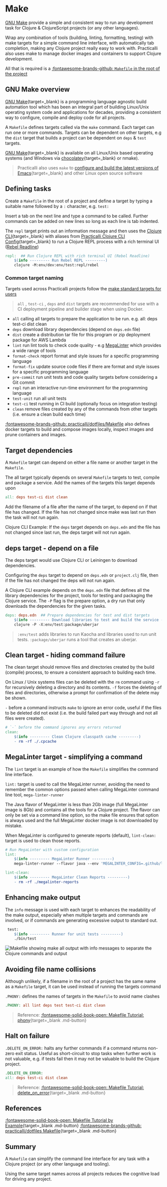 # Make

[GNU Make](https://www.gnu.org/software/make/) provide a simple and consistent way to run any development task for Clojure & ClojureScript projects (or any other languages).

Wrap any combination of tools (building, linting, formatting, testing) with make targets for a simple command line interface, with automatically tab completion, making any Clojure project really easy to work with.  Practicalli also uses make to manage docker images and containers to support Clojure development.

All that is required is a [:fontawesome-brands-github: `Makefile` in the root of the project](https://github.com/practicalli/dotfiles/blob/main/Makefile)

<!--- more --->

## GNU Make overview

[GNU Make](https://www.gnu.org/software/make/){target=_blank} is a programming language agnostic build automation tool which has been an integral part of building Linux/Unix operating system code and applications for decades, providing a consistent way to configure, compile and deploy code for all projects.

A `Makefile` defines targets called via the `make` command. Each target can run one or more commands.  Targets can be dependent on other targets,  e.g the `dist` target that builds a project can be dependent on `deps` & `test` targets.

[GNU Make](https://www.gnu.org/software/make/){target=_blank} is available on all Linux/Unix based operating systems (and Windows via [chocolatey](https://chocolatey.org/){target=_blank} or nmake).

> Practicalli also uses `make` to [configure and build the latest versions of Emacs](https://practical.li/blog/posts/build-emacs-28-on-ubuntu/){target=_blank} and other Linux open source software


## Defining tasks

Create a `Makefile` in the root of a project and define a target by typing a suitable name followed by a `:` character, e.g. `test:`

Insert a tab on the next line and type a command to be called.  Further commands can be added on new lines so long as each line is tab indented.

The `repl` target prints out an information message and then uses the [Clojure CLI](https://clojure.org/guides/install_clojure){target=_blank} with aliases from [Practicalli Clojure CLI Config](https://practical.li/clojure/clojure-cli/practicalli-config/){target=_blank} to run a Clojure REPL process with a rich terminal UI ([Rebel Readline](https://github.com/bhauman/rebel-readline))

```makefile
repl:  ## Run Clojure REPL with rich terminal UI (Rebel Readline)
    $(info --------- Run Rebel REPL ---------)
    clojure -M:env/dev:env/test:repl/rebel
```


### Common target naming

Targets used across Practicalli projects follow the [make standard targets for users](https://www.gnu.org/software/make/manual/html_node/Standard-Targets.html)

> `all` , `test-ci` , `deps` and `dist` targets are recommended for use with a CI deployment pipeline and builder stage when using Docker.

* `all`  calling all targets to prepare the application to be run. e.g. all: deps test-ci dist clean
* `deps` download library dependencies (depend on `deps.edn` file)
* `dist` create a distribution tar file for this program or zip deployment package for AWS Lambda
* `lint` run lint tools to check code quality  - e.g [MegaLinter](https://oxsecurity.github.io/megalinter/) which provides a wide range of tools
* `format-check` report format and style issues for a specific programming language
* `format-fix` update source code files if there are format and style issues for a specific programming language
* `pre-commit` run unit tests and code quality targets before considering a Git commit
* `repl` run an interactive run-time environment for the programming language
* `test-unit` run all unit tests
* `test-ci` test running in CI build (optionally focus on integration testing)
* `clean` remove files created by any of the commands from other targets (i.e. ensure a clean build each time)

[:fontawesome-brands-github: practicalli/dotfiles/Makefile](https://github.com/practicalli/dotfiles/blob/main/Makefile) also defines docker targets to build and compose images locally, inspect images and prune containers and images.


## Target dependencies

A `Makefile` target can depend on either a file name or another target in the `Makefile`.

The all target typically depends on several `Makefile` targets to test, compile and package a service.  Add the names of the targets this target depends upon

```makefile
all: deps test-ci dist clean
```

Add the filename of a file after the name of the target, to depend on if that file has changed.  If the file has not changed since make was last run then the task will not run again.

Clojure CLI Example: If the `deps` target depends on `deps.edn` and the file has not changed since last run, the deps target will not run again.


## deps target - depend on a file

The deps target would use Clojure CLI or Leiningen to download dependencies.

Configuring the `deps` target to depend on `deps.edn` or `project.clj` file, then if the file has not changed the deps will not run again.


A Clojure CLI example depends on the `deps.edn` file that defines all the library dependencies for the project, tools for testing and packaging the Clojure service.  The `-P` flag is the prepare option, a dry run that only downloads the dependencies for the given tasks.

```makefile
deps: deps.edn  ## Prepare dependencies for test and dist targets
    $(info --------- Download libraries to test and build the service ---------)
    clojure -P -X:env/test:package/uberjar
```

> `:env/test` adds libraries to run Kaocha and libraries used to run unit tests.  `:package/uberjar` runs a tool that creates an uberjar.


## Clean target - hiding command failure

The clean target should remove files and directories created by the build (compile) process, to ensure a consistent approach to building each time.

On Linux / Unix systems files can be deleted with the `rm` command using `-r` for recursively deleting a directory and its contents. `-f` forces the deleting of files and directories, otherwise a prompt for confirmation of the delete may be shown.

`-` before a command  instructs `make` to ignore an error code, useful if the files to be deleted did not exist (i.e. the build failed part way through and not all files were created).

```makefile
# `-` before the command ignores any errors returned
clean:
    $(info --------- Clean Clojure classpath cache ---------)
    - rm -rf ./.cpcache
```


## MegaLinter target - simplifying a command

The `lint` target is an example of how the `Makefile` simplifies the command line interface.

`lint:` target is used to call the MegaLinter runner, avoiding the need to remember the common options passed when calling MegaLinter command line tool, `mega-linter-runner`

The Java flavor of MegaLinter is less than 2Gb image (full MegaLinter image is 8Gb) and contains all the tools for a Clojure project.  The flavor can only be set via a command line option, so the make file ensures that option is always used and the full MegaLinter docker image is not downloaded by mistake.

When MegaLinter is configured to generate reports (default), `lint-clean:` target is used to clean those reports.

```makefile
# Run MegaLinter with custom configuration
lint:
    $(info --------- MegaLinter Runner ---------)
    mega-linter-runner --flavor java --env 'MEGALINTER_CONFIG=.github/linters/mega-linter.yml'

lint-clean:
    $(info --------- MegaLinter Clean Reports ---------)
    - rm -rf ./megalinter-reports
```


## Enhancing make output

The `info` message is used with each target to enhances the readability of the make output, especially when multiple targets and commands are involved, or if commands are generating excessive output to standard out.

```makefile
 test:
    $(info --------- Runner for unit tests ---------)
    ./bin/test
```

![Makefile showing make all output with info messages to separate the Clojure commands and output](https://raw.githubusercontent.com/practicalli/graphic-design/live/clojure/makefile-clojure-make-all-output-with-info.png)


## Avoiding file name collisions

Although unlikely, if a filename in the root of a project has the same name as a `Makefile` target, it can be used instead of running the targets command

`.PHONY:` defines the names of targets in the `Makefile` to avoid name clashes

```makefile
.PHONY: all lint deps test test-ci dist clean
```

> Reference: [:fontawesome-solid-book-open: Makefile Tutorial: phony](https://makefiletutorial.com/#phony){target=_blank .md-button}


## Halt on failure

`.DELETE_ON_ERROR:` halts any further commands if a command returns non-zero exit status.  Useful as short-circuit to stop tasks when further work is not valuable, e.g. if tests fail then it may not be valuable to build the Clojure project.

```makefile
.DELETE_ON_ERROR:
all: deps test-ci dist clean
```

> Reference: [:fontawesome-solid-book-open: Makefile Tutorial:  delete_on_error](https://makefiletutorial.com/#delete_on_error){target=_blank .md-button}


## References

[:fontawesome-solid-book-open: Makefile Tutorial by Example](https://makefiletutorial.com/){target=_blank .md-button}
[:fontawesome-brands-github: practicalli/dotfiles Makefile](https://github.com/practicalli/dotfiles/blob/main/Makefile){target=_blank .md-button}


## Summary

A `Makefile` can simplify the command line interface for any task with a Clojure project (or any other language and tooling).

Using the same target names across all projects reduces the cognitive load for driving any project.
